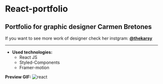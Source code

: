 # React-portfolio

## Portfolio for graphic designer Carmen Bretones 
  If you want to see more work of designer check her instgram:
  __[@thekarsy](https://instagram.com/thekarsy?igshid=e7ub9j1ukhd5)__
  
---
* __Used technologies:__
  * React JS
  * Styled-Components
  * Framer-motion
  
__Preview GIF:__
![react](https://user-images.githubusercontent.com/73307960/113580236-b59f3b80-9625-11eb-8e91-a15a2bebef2b.gif)
  
